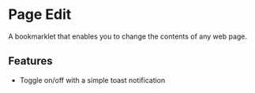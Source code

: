 # Page Edit

A bookmarklet that enables you to change the contents of any web page.

## Features

- Toggle on/off with a simple toast notification

[<img src=""/>]()
